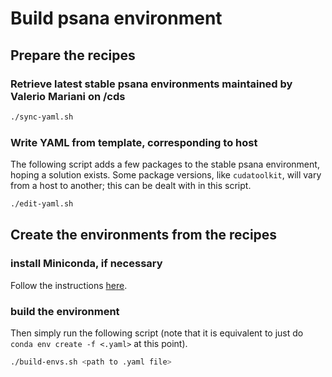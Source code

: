 # Build psana environment

## Prepare the recipes

### Retrieve latest stable psana environments maintained by Valerio Mariani on /cds
```bash
./sync-yaml.sh
```

### Write YAML from template, corresponding to host
The following script adds a few packages to the stable psana environment, hoping a solution exists. Some package versions, like `cudatoolkit`, will vary from a host to another; this can be dealt with in this script.
```bash
./edit-yaml.sh
```

## Create the environments from the recipes

### install Miniconda, if necessary

Follow the instructions [here](https://docs.conda.io/en/latest/miniconda.html).

### build the environment

Then simply run the following script (note that it is equivalent to just do `conda env create -f <.yaml>` at this point).
```bash
./build-envs.sh <path to .yaml file>
```


